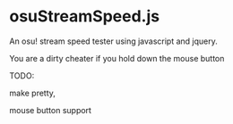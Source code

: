 # osuStreamSpeed.js
An osu! stream speed tester using javascript and jquery.

You are a dirty cheater if you hold down the mouse button

TODO:

make pretty,

mouse button support

